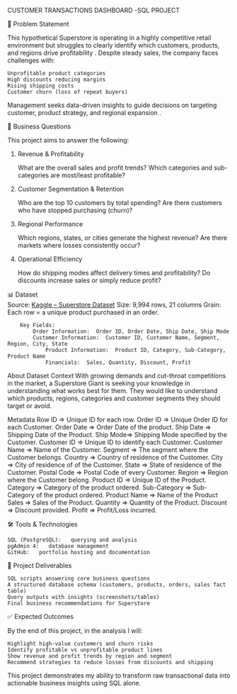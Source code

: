 
CUSTOMER TRANSACTIONS DASHBOARD -SQL PROJECT

📌 Problem Statement  

This hypothetical Superstore is operating in a highly competitive retail environment but struggles to clearly identify   which customers, products, and regions drive profitability  .
Despite steady sales, the company faces challenges with:

    Unprofitable product categories  
    High discounts reducing margins  
    Rising shipping costs  
    Customer churn (loss of repeat buyers)  

Management seeks data-driven insights to guide decisions on targeting customer, product strategy, and regional expansion  .

🎯 Business Questions  

This project aims to answer the following:

1.   Revenue & Profitability  

     What are the overall sales and profit trends?
     Which categories and sub-categories are most/least profitable?

2.   Customer Segmentation & Retention  

     Who are the top 10 customers by total spending?
     Are there customers who have stopped purchasing (churn)?

3.   Regional Performance  

     Which regions, states, or cities generate the highest revenue?
     Are there markets where losses consistently occur?

4.   Operational Efficiency  

     How do shipping modes affect delivery times and profitability?
     Do discounts increase sales or simply reduce profit?



📊 Dataset  
	Source:   [Kaggle – Superstore Dataset](https://www.kaggle.com/datasets/vivek468/superstore-dataset-final)
	Size:   9,994 rows, 21 columns
	Grain:   Each row = a unique product purchased in an order.
	
		Key Fields:
			Order Information:  Order ID, Order Date, Ship Date, Ship Mode
			Customer Information:  Customer ID, Customer Name, Segment, Region, City, State
     			Product Information:  Product ID, Category, Sub-Category, Product Name
     			Financials:  Sales, Quantity, Discount, Profit

About Dataset
Context
With growing demands and cut-throat competitions in the market, a Superstore Giant is seeking your knowledge in understanding what works best for them. They would like to understand which products, regions, categories and customer segments they should target or avoid.


Metadata
Row ID => Unique ID for each row.
Order ID => Unique Order ID for each Customer.
Order Date => Order Date of the product.
Ship Date => Shipping Date of the Product.
Ship Mode=> Shipping Mode specified by the Customer.
Customer ID => Unique ID to identify each Customer.
Customer Name => Name of the Customer.
Segment => The segment where the Customer belongs.
Country => Country of residence of the Customer.
City => City of residence of of the Customer.
State => State of residence of the Customer.
Postal Code => Postal Code of every Customer.
Region => Region where the Customer belong.
Product ID => Unique ID of the Product.
Category => Category of the product ordered.
Sub-Category => Sub-Category of the product ordered.
Product Name => Name of the Product
Sales => Sales of the Product.
Quantity => Quantity of the Product.
Discount => Discount provided.
Profit => Profit/Loss incurred.
 
🛠 Tools & Technologies  

	SQL (PostgreSQL):   querying and analysis
	pgAdmin 4:   database management
	GitHub:   portfolio hosting and documentation


📌 Project Deliverables  

	SQL scripts answering core business questions
	A structured database schema (customers, products, orders, sales fact table)
	Query outputs with insights (screenshots/tables)
	Final business recommendations for Superstore


 ✅ Expected Outcomes  

By the end of this project, in the analysis I will:

	Highlight high-value customers and churn risks
	Identify profitable vs unprofitable product lines
	Show revenue and profit trends by region and segment
	Recommend strategies to reduce losses from discounts and shipping

This project demonstrates my ability to transform raw transactional data into actionable business insights   using SQL alone.

